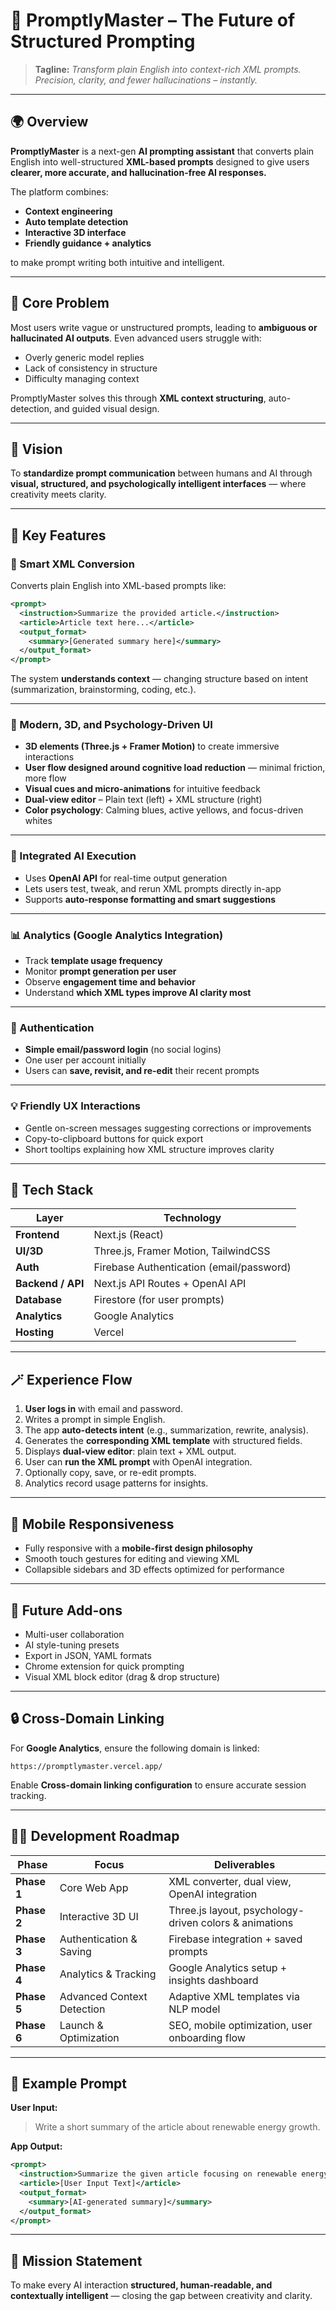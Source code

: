 
# 🧠 **PromptlyMaster – The Future of Structured Prompting**

> **Tagline:** *Transform plain English into context-rich XML prompts. Precision, clarity, and fewer hallucinations – instantly.*

---

## 🌍 Overview

**PromptlyMaster** is a next-gen **AI prompting assistant** that converts plain English into well-structured **XML-based prompts** designed to give users **clearer, more accurate, and hallucination-free AI responses.**

The platform combines:

* **Context engineering**
* **Auto template detection**
* **Interactive 3D interface**
* **Friendly guidance + analytics**

to make prompt writing both intuitive and intelligent.

---

## 🧩 Core Problem

Most users write vague or unstructured prompts, leading to **ambiguous or hallucinated AI outputs**. Even advanced users struggle with:

* Overly generic model replies
* Lack of consistency in structure
* Difficulty managing context

PromptlyMaster solves this through **XML context structuring**, auto-detection, and guided visual design.

---

## 🚀 Vision

To **standardize prompt communication** between humans and AI through **visual, structured, and psychologically intelligent interfaces** — where creativity meets clarity.

---

## 🎯 Key Features

### 🧠 Smart XML Conversion

Converts plain English into XML-based prompts like:

```xml
<prompt>
  <instruction>Summarize the provided article.</instruction>
  <article>Article text here...</article>
  <output_format>
    <summary>[Generated summary here]</summary>
  </output_format>
</prompt>
```

The system **understands context** — changing structure based on intent (summarization, brainstorming, coding, etc.).

---

### 🎨 Modern, 3D, and Psychology-Driven UI

* **3D elements (Three.js + Framer Motion)** to create immersive interactions
* **User flow designed around cognitive load reduction** — minimal friction, more flow
* **Visual cues and micro-animations** for intuitive feedback
* **Dual-view editor** – Plain text (left) + XML structure (right)
* **Color psychology**: Calming blues, active yellows, and focus-driven whites

---

### 🤖 Integrated AI Execution

* Uses **OpenAI API** for real-time output generation
* Lets users test, tweak, and rerun XML prompts directly in-app
* Supports **auto-response formatting and smart suggestions**

---

### 📊 Analytics (Google Analytics Integration)

* Track **template usage frequency**
* Monitor **prompt generation per user**
* Observe **engagement time and behavior**
* Understand **which XML types improve AI clarity most**

---

### 👥 Authentication

* **Simple email/password login** (no social logins)
* One user per account initially
* Users can **save, revisit, and re-edit** their recent prompts

---

### 💡 Friendly UX Interactions

* Gentle on-screen messages suggesting corrections or improvements
* Copy-to-clipboard buttons for quick export
* Short tooltips explaining how XML structure improves clarity

---

## 🧰 Tech Stack

| Layer             | Technology                               |
| ----------------- | ---------------------------------------- |
| **Frontend**      | Next.js (React)                          |
| **UI/3D**         | Three.js, Framer Motion, TailwindCSS     |
| **Auth**          | Firebase Authentication (email/password) |
| **Backend / API** | Next.js API Routes + OpenAI API          |
| **Database**      | Firestore (for user prompts)             |
| **Analytics**     | Google Analytics                         |
| **Hosting**       | Vercel                                   |

---

## 🪄 Experience Flow

1. **User logs in** with email and password.
2. Writes a prompt in simple English.
3. The app **auto-detects intent** (e.g., summarization, rewrite, analysis).
4. Generates the **corresponding XML template** with structured fields.
5. Displays **dual-view editor**: plain text + XML output.
6. User can **run the XML prompt** with OpenAI integration.
7. Optionally copy, save, or re-edit prompts.
8. Analytics record usage patterns for insights.

---

## 📱 Mobile Responsiveness

* Fully responsive with a **mobile-first design philosophy**
* Smooth touch gestures for editing and viewing XML
* Collapsible sidebars and 3D effects optimized for performance

---

## 🧭 Future Add-ons

* Multi-user collaboration
* AI style-tuning presets
* Export in JSON, YAML formats
* Chrome extension for quick prompting
* Visual XML block editor (drag & drop structure)

---

## 🔒 Cross-Domain Linking

For **Google Analytics**, ensure the following domain is linked:

```
https://promptlymaster.vercel.app/
```

Enable **Cross-domain linking configuration** to ensure accurate session tracking.

---

## 🧑‍💻 Development Roadmap

| Phase       | Focus                      | Deliverables                                           |
| ----------- | -------------------------- | ------------------------------------------------------ |
| **Phase 1** | Core Web App               | XML converter, dual view, OpenAI integration           |
| **Phase 2** | Interactive 3D UI          | Three.js layout, psychology-driven colors & animations |
| **Phase 3** | Authentication & Saving    | Firebase integration + saved prompts                   |
| **Phase 4** | Analytics & Tracking       | Google Analytics setup + insights dashboard            |
| **Phase 5** | Advanced Context Detection | Adaptive XML templates via NLP model                   |
| **Phase 6** | Launch & Optimization      | SEO, mobile optimization, user onboarding flow         |

---

## 🧬 Example Prompt

**User Input:**

> Write a short summary of the article about renewable energy growth.

**App Output:**

```xml
<prompt>
  <instruction>Summarize the given article focusing on renewable energy growth trends.</instruction>
  <article>[User Input Text]</article>
  <output_format>
    <summary>[AI-generated summary]</summary>
  </output_format>
</prompt>
```

---

## 🌟 Mission Statement

To make every AI interaction **structured, human-readable, and contextually intelligent** — closing the gap between creativity and clarity.
